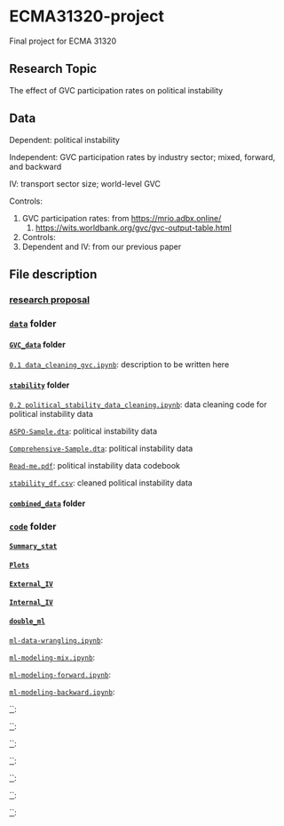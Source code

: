 # ECMA31320-project
Final project for ECMA 31320 

## Research Topic

The effect of GVC participation rates on political instability 

## Data

Dependent: political instability 

Independent: GVC participation rates by industry sector; mixed, forward, and backward

IV: transport sector size; world-level GVC

Controls: 

1. GVC participation rates: from https://mrio.adbx.online/
   1. https://wits.worldbank.org/gvc/gvc-output-table.html
2. Controls: 
3. Dependent and IV: from our previous paper 

## File description

### [research proposal](https://github.com/wanranzhao/ECMA31320-project/blob/main/GVC%20and%20Political%20Stability%20-%20Research%20Proposal.docx)


### [`data`](https://github.com/wanranzhao/ECMA31320-project/tree/main/data) folder

#### [`GVC_data`](https://github.com/wanranzhao/ECMA31320-project/tree/main/data/GVC_data) folder

[`0.1 data_cleaning_gvc.ipynb`](https://github.com/wanranzhao/ECMA31320-project/blob/main/data/GVC_data/0.1%20data_cleaning_gvc.ipynb): description to be written here

#### [`stability`](https://github.com/wanranzhao/ECMA31320-project/tree/main/data/stability) folder

[`0.2 political_stability_data_cleaning.ipynb`](https://github.com/wanranzhao/ECMA31320-project/blob/main/data/stability/0.2%20political_stability_data_cleaning.ipynb): data cleaning code for political instability data

[`ASPO-Sample.dta`](https://github.com/wanranzhao/ECMA31320-project/blob/main/data/stability/ASPO-Sample.dta): political instability data

[`Comprehensive-Sample.dta`](https://github.com/wanranzhao/ECMA31320-project/blob/main/data/stability/Comprehensive-Sample.dta): political instability data

[`Read-me.pdf`](https://github.com/wanranzhao/ECMA31320-project/blob/main/data/stability/Read-me.pdf): political instability data codebook

[`stability_df.csv`](https://github.com/wanranzhao/ECMA31320-project/blob/main/data/stability/stability_df.csv): cleaned political instability data

#### [`combined_data`](https://github.com/wanranzhao/ECMA31320-project/tree/main/data/combined_data) folder




### [`code`](https://github.com/wanranzhao/ECMA31320-project/tree/main/code) folder

#### [`Summary_stat`](https://github.com/wanranzhao/ECMA31320-project/tree/main/code/Summary_stat)


#### [`Plots`](https://github.com/wanranzhao/ECMA31320-project/tree/main/code/Plots)


#### [`External_IV`](https://github.com/wanranzhao/ECMA31320-project/tree/main/code/External_IV)


#### [`Internal_IV`](https://github.com/wanranzhao/ECMA31320-project/tree/main/code/Internal_IV)


#### [`double_ml`](https://github.com/wanranzhao/ECMA31320-project/tree/main/code/double_ml)

[`ml-data-wrangling.ipynb`](https://github.com/wanranzhao/ECMA31320-project/blob/main/code/double_ml/ml-data-wrangling.ipynb):

[`ml-modeling-mix.ipynb`](https://github.com/wanranzhao/ECMA31320-project/blob/main/code/double_ml/ml-modeling-mix.ipynb):

[`ml-modeling-forward.ipynb`](https://github.com/wanranzhao/ECMA31320-project/blob/main/code/double_ml/ml-modeling-forward.ipynb):

[`ml-modeling-backward.ipynb`](https://github.com/wanranzhao/ECMA31320-project/blob/main/code/double_ml/ml-modeling-backward.ipynb):

[``]():

[``]():

[``]():

[``]():

[``]():

[``]():

[``]():
